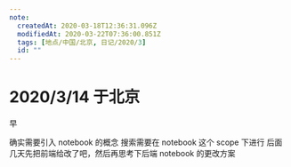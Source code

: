 ```yaml
---
note:
  createdAt: 2020-03-18T12:36:31.096Z
  modifiedAt: 2020-03-22T07:36:00.851Z
  tags: [地点/中国/北京, 日记/2020/3]
  id: ""
---
```


# 2020/3/14 于北京

<!-- @timer "date":"Sat Mar 14 2020 09:25:39 GMT+0800 (CST) -->

早

<!-- @timer "date":"Sat Mar 14 2020 23:40:30 GMT+0800 (CST)","duration":"about 14 hours -->

确实需要引入 notebook 的概念
搜索需要在 notebook 这个 scope 下进行
后面几天先把前端给改了吧，然后再思考下后端 notebook 的更改方案
